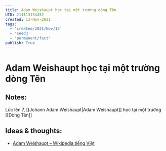 ```yaml
---
title: Adam Weishaupt học tại một trường dòng Tên
UID: 211113154452
created: 13-Nov-2021
tags:
  - 'created/2021/Nov/13'
  - 'seed🥜'
  - 'permanent/fact'
publish: True
---
```

# Adam Weishaupt học tại một trường dòng Tên

## Notes:
Lúc lên 7, [[Johann Adam Weishaupt|Adam Weishaupt]] học tại một trường [[Dòng Tên]]

## Ideas & thoughts:
- [Adam Weishaupt – Wikipedia tiếng Việt](https://vi.wikipedia.org/wiki/Adam_Weishaupt)

